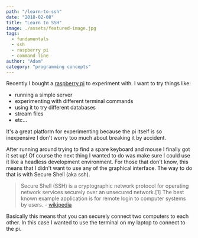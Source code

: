 ```yaml
---
path: "/learn-to-ssh"
date: "2018-02-08"
title: "Learn to SSH"
image: ./assets/featured-image.jpg
tags:
  - fundamentals
  - ssh
  - raspberry pi
  - command line
author: "Adam"
category: "programming concepts"
---
```

Recently I bought a [raspberry pi](https://www.raspberrypi.org/) to experiment with. I want to try things like:
- running a simple server
- experimenting with different terminal commands
- using it to try different databases
- stream files
- etc...

It's a great platform for experimenting because the pi itself is so inexpensive I don't worry too much about breaking it by accident.

After running around trying to find a spare keyboard and mouse I finally got it set up! Of course the next thing I wanted to do was make sure I could use it like a headless development environment. For those that don't know, this means that I didn't want to use any of the graphical interface. The way to do that is with Secure Shell (aka ssh).

> Secure Shell (SSH) is a cryptographic network protocol for operating network services securely over an unsecured network.[1] The best known example application is for remote login to computer systems by users. - [wikipedia](https://en.wikipedia.org/wiki/Secure_Shell)

Basically this means that you can securely connect two computers to each other. In this case I wanted to use the terminal on my laptop to connect to the pi. 